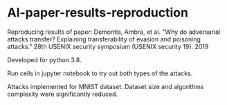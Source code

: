 # AI-paper-results-reproduction
Reproducing results of paper: Demontis, Ambra, et al. "Why do adversarial attacks transfer? Explaining transferability of evasion and poisoning attacks." 28th USENIX security symposium (USENIX security 19). 2019

Developed for python 3.8.

Run cells in jupyter notebook to try out both types of the attacks.

Attacks implemented for MNIST dataset. Dataset size and algorithms complexity were significantly reduced.

